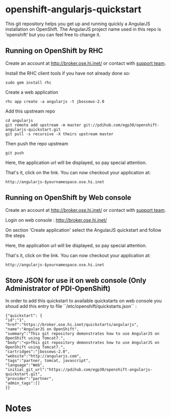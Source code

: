openshift-angularjs-quickstart
==============================

This git repository helps you get up and running quickly a AngularJS
installation on OpenShift.  The AngularJS project name used in this repo
is 'openshift' but you can feel free to change it.

Running on OpenShift by RHC
---------------------------

Create an account at http://broker.ose.hi.inet/ or contact with [support team](#mailto://engapa@aurigae.com).

Install the RHC client tools if you have not already done so:
    
    sudo gem install rhc

Create a web application

    rhc app create -a angularjs -t jbossews-2.0

Add this upstream repo

    cd angularjs
    git remote add upstream -m master git://pdihub.com/egp30/openshift-angularjs-quickstart.git
    git pull -s recursive -X theirs upstream master

Then push the repo upstream

    git push

Here, the application url will be displayed, so pay special attention.
	
That's it, click on the link. You can now checkout your application at:

    http://angularjs-$yournamespace.ose.hi.inet

Running on OpenShift by Web console
-----------------------------------

Create an account at http://broker.ose.hi.inet/ or contact with [support team](#mailto://engapa@aurigae.com).

Login on web console :  http://broker.ose.hi.inet/

On section 'Create application' select the AngularJS quickstart and follow the steps

Here, the application url will be displayed, so pay special attention.
	
That's it, click on the link. You can now checkout your application at:

    http://angularjs-$yournamespace.ose.hi.inet

Store JSON for use it on web console (Only Administrator of PDI-OpenShift)
--------------------------------------------------------------------------

In order to add this quickstart to available quickstarts on web console you shoud add this entry to file ´´/etc/openshift/quickstarts.json´´ :

    {"quickstart": {
    "id":"1",
    "href":"https://broker.ose.hi.inet/quickstarts/angularjs",
    "name":"AngularJS on OpenShift",
    "summary":"This git repository demonstrates how to use AngularJS on OpenShift using Tomcat7.",
    "body":"<p>This git repository demonstrates how to use AngularJS on OpenShift using Tomcat7.",
    "cartridges":"jbossews-2.0",
    "website":"http://angularjs.com",
    "tags":"partner, tomcat, javascript",
    "language":"Web",
    "initial_git_url":"https://pdihub.com/egp30/openshift-angularjs-quickstart.git",
    "provider":"partner",
    "admin_tags":[]
    }}

Notes
=====
